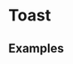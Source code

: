 # Toast

## Examples

<ex-code name="ex-toast-basic"/></ex-code>

<ex-code name="ex-toast-action"/></ex-code>

<ex-code name="ex-toast-status"/></ex-code>

<ex-code name="ex-toast-duration"/></ex-code>

<ex-code name="ex-toast-handler"/></ex-code>
